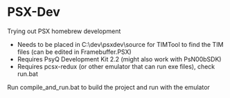 # PSX-Dev
Trying out PSX homebrew development

- Needs to be placed in C:\dev\psxdev\source for TIMTool to find the TIM files (can be edited in Framebuffer.PSX)
- Requires PsyQ Development Kit 2.2 (might also work with PsN00bSDK)
- Requires pcsx-redux (or other emulator that can run exe files), check run.bat


Run compile_and_run.bat to build the project and run with the emulator